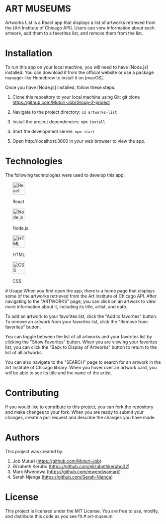 
# ART MUSEUMS
Artworks List is a React app that displays a list of artworks retrieved from the [Art Institute of Chicago API]. Users can view information about each artwork, add them to a favorites list, and remove them from the list.

# Installation
To run this app on your local machine, you will need to have [Node.js] installed. You can download it from the official website or use a package manager like Homebrew to install it on [macOS].

Once you have [Node.js] installed, follow these steps:

1. Clone this repository to your local machine using Git:
git clone https://github.com/Muturi-Job/Group-2-project

2. Navigate to the project directory:
`cd artworks-list`
3. Install the project dependencies:
`npm install`
4. Start the development server:
`npm start`

5. Open http://localhost:3000 in your web browser to view the app.
# Technologies
The following technologies were used to develop this app:
<ul>
<p >
  <img src="https://www.vectorlogo.zone/logos/reactjs/reactjs-icon.svg" alt="React" width="40" height="40"/>
<p>React</p>
  <img src="https://www.vectorlogo.zone/logos/nodejs/nodejs-icon.svg" alt="Node.js" width="40" height="40"/>
<p>Node.js</p>
  <img src="https://www.vectorlogo.zone/logos/w3_html5/w3_html5-icon.svg" alt="HTML" width="40" height="40"/>
<p>HTML</p>
  <img src="https://www.vectorlogo.zone/logos/w3_css/w3_css-icon.svg" alt="CSS" width="40" height="40"/>
<p>CSS</p>
</p>
</ul>
# Usage
When you first open the app, there is a home page that displays some of the artworks retrieved from the Art Institute of Chicago API. After navigating to the "ARTWORKS" page, you can click on an artwork to view more information about it, including its title, artist, and date.

To add an artwork to your favorites list, click the "Add to favorites" button. To remove an artwork from your favorites list, click the "Remove from favorites" button.

You can toggle between the list of all artworks and your favorites list by clicking the "Show Favorites" button. When you are viewing your favorites list, you can click the "Back to Display of Artworks" button to return to the list of all artworks.

You can also navigate to the "SEARCH" page to search for an artwork in the Art Institute of Chicago library. When you hover over an artwork card, you will be able to see its title and the name of the artist.

# Contributing
If you would like to contribute to this project, you can fork the repository and make changes to your fork. When you are ready to submit your changes, create a pull request and describe the changes you have made.

 # Authors
This project was created by:

1. Job Muturi (https://github.com/Muturi-Job)
2. Elizabeth Kerubo (https://github.com/elizabethkerubo02)
3. Mark Mwendwa (https://github.com/mwendwamark)
4. Serah Njenga (https://github.com/Serah-Njenga)

# License
This project is licensed under the MIT License. You are free to use, modify, and distribute this code as you see fit.# art-museum
